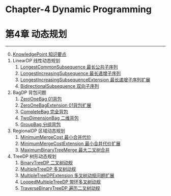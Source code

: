 # Chapter-4 Dynamic Programming
# 第4章 动态规划

--------

0. [KnowledgePoint 知识要点](KnowledgePoint/README.md)
1. LinearDP 线性动态规划
    1. [LongestCommonSubsequence 最长公共子序列](LinearDP/LongestCommonSubsequence/README.md)
    2. [LongestIncreasingSubsequence 最长递增子序列](LinearDP/LongestIncreasingSubsequence/README.md)
    3. [LongestIncreasingSubsequenceExtension 最长递增子序列扩展](LinearDP/LongestIncreasingSubsequenceExtension/README.md)
    4. [BidirectionalSubsequence 双向子序列](LinearDP/BidirectionalSubsequence/README.md)
2. BagDP 背包问题
    1. [ZeroOneBag 01背包](BagDP/ZeroOneBag/README.md)
    2. [ZeroOneBagExtension 01背包扩展](BagDP/ZeroOneBagExtension/README.md)
    3. [CompleteBag 完全背包](BagDP/CompleteBag/README.md)
    4. [TwoDimensionBag 二维背包](BagDP/TwoDimensionBag/README.md)
    5. [GroupBag 分组背包](BagDP/GroupBag/README.md)
3. RegionalDP 区域动态规划
    1. [MinimumMergeCost 最小合并代价](RegionalDP/MinimumMergeCost/README.md)
    2. [MinimumMergeCostExtension 最小合并代价扩展](RegionalDP/MinimumMergeCostExtension/README.md)
    3. [MaximumBinaryTreeMerge 最大二叉树合并](RegionalDP/MaximumBinaryTreeMerge/README.md)
4. TreeDP 树形动态规划
    1. [BinaryTreeDP 二叉树动规](TreeDP/BinaryTreeDP/README.md)
    2. [MultipleTreeDP 多叉树动规](TreeDP/MultipleTreeDP/README.md)
    3. [MultipleTreeDPExtension 多叉树动规问题扩展](TreeDP/MultipleTreeDPExtension/README.md)
    4. [LoopedMultipleTreeDP 带环多叉树动规](TreeDP/LoopedMultipleTreeDP/README.md)
    5. [TraverseBinaryTreeDP 遍历二叉树动规](TreeDP/TraverseBinaryTreeDP/README.md)
